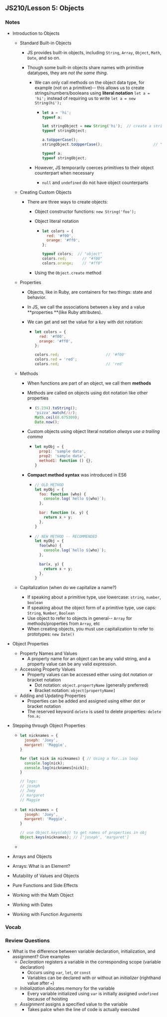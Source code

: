 ## JS210/Lesson 5: Objects

### Notes

* Introduction to Objects

  * Standard Built-in Objects

    * JS provides built-in objects, including `String`, `Array`, `Object`, `Math`, `Date`, and so on.

    * Though some built-in objects share names with primitive datatypes, they are *not the same thing*.

      * We can only call methods on the object data type, for example (not on a primitive)-- this allows us to create strings/numbers/booleans using **literal notation** `let a = 'hi';`  instead of requiring us to write `let a = new String(hi');`

        * ```javascript
          let a = 'hi';													// Create str primitive w/ val "hi"
          typeof a;															// "string"; a is a primitive string
          
          let stringObject = new String('hi');	// create a string object
          typeof stringObject;									// "object"; this is a String object
          
          a.toUpperCase();											// "HI"
          stringObject.toUpperCase();						// "HI"
          
          typeof a;															// "string"; coercion is temporary
          typeof stringObject;									// "object"
          ```

      * However, JS temporarily coerces primitives to their object counterpart when necessary

        * `null` and `undefined` do not have object counterparts

  * Creating Custom Objects

    * There are three ways to create objects:

      * Object constructor functions: `new String('foo');`

      * Object literal notation

        * ```javascript
          let colors = {
            red: '#f00',
            orange: '#ff0',
          };
          
          typeof colors;  // "object"
          colors.red; 		// "#f00"
          colors.orange;	// "#ff0"
          ```

      * Using the `Object.create` method

  * Properties

    * Objects, like in Ruby, are containers for two things: state and behavior.

    * In JS, we call the associations between a key and a value **properties **(like Ruby attributes).

    * We can get and set the value for a key with dot notation:

      * ```javascript
        let colors = {
          red: '#f00',
          orange: '#ff0',
        };
        
        colors.red; 					// '#f00'
        colors.red = 'red';
        colors.red;						// 'red'
        ```

  * Methods

    * When functions are part of an object, we call them **methods**

    * Methods are called on objects using dot notation like other properties

      * ```javascript
        (5.234).toString();
        'pizza'.match(/z/);
        Math.ceil(8.675309);
        Date.now();
        ```

    * Custom objects using object literal notation *always use a trailing comma*

      * ```javascript
        let myObj = {
          prop1: 'sample data',
          prop2: 'sample data',
          method1: function () {},
        }
        ```

    * **Compact method syntax** was introduced in ES6

      * ```javascript
        // OLD METHOD
        let myObj = {
          foo: function (who) {
            console.log(`hello ${who}`);
          },
          
          bar: function (x, y) {
            return x + y;
          },
        }
        ```

      * ```javascript
        // NEW METHOD -- RECOMMENDED
        let myObj = {
          foo(who) {
            console.log(`hello ${who}`);
          },
          
          bar(x, y) {
            return x + y;
          },
        }
        ```

  * Capitalization (when do we capitalize a name?)

    * If speaking about a primitive type, use lowercase: `string`, `number`, `boolean`
    * If speaking about the object form of a primitive type, use caps: `String`, `Number`, `Boolean`
    * Use object to refer to objects in general-- `Array` for methods/properties from `Array`, etc
    * When creating objects, you must use capitalization to refer to prototypes: `new Date()`

* Object Properties

  * Property Names and Values
    * A property name for an object can be any valid string, and a property value can be any valid expression.
  * Accessing Property Values
    * Property values can be accessed either using dot notation or bracket notation
      * Dot notation: `object.propertyName` (generally preferred)
      * Bracket notation: `object[propertyName]`
  * Adding and Updating Properties
    * Properties can be added and assigned using either dot or bracket notation
    * The reserved keyword `delete` is used to delete properties: `delete foo.a;`

* Stepping through Object Properties

  * ```javascript
    let nicknames = {
      joseph: 'Joey',
      margaret: 'Maggie',
    }
    
    for (let nick in nicknames) { // Using a for..in loop
      console.log(nick);
      console.log(nicknames[nick]);
    }
    
    // logs: 
    // joseph
    // Joey
    // margaret
    // Maggie
    ```

  * ```javascript
    let nicknames = {
      joseph: 'Joey',
      margaret: 'Maggie',
    }
    
    // use Object.keys(obj) to get names of properties in obj
    Object.keys(nicknames); // ['joseph', 'margaret']
    ```

  * 

* Arrays and Objects

* Arrays: What is an Element?

* Mutability of Values and Objects

* Pure Functions and Side Effects

* Working with the Math Object

* Working with Dates

* Working with Function Arguments

### Vocab

### Review Questions

* What is the difference between variable declaration, initialization, and assignment? Give examples
  * *Declaration* registers a variable in the corresponding scope (variable declaration)
    * Occurs using `var`, `let`, or `const`
    * Variables can be declared with or without an *initializer* (righthand value after `=`)
  * *Initialization* allocates memory for the variable 
    * Every variable initialized using `var` is initially assigned `undefined` because of hoisting
  * *Assignment* assigns a specified value to the variable
    * Takes palce when the line of code is actually executed